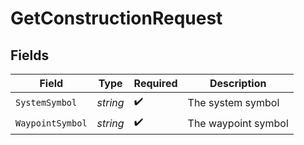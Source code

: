# GetConstructionRequest


## Fields

| Field               | Type                | Required            | Description         |
| ------------------- | ------------------- | ------------------- | ------------------- |
| `SystemSymbol`      | *string*            | :heavy_check_mark:  | The system symbol   |
| `WaypointSymbol`    | *string*            | :heavy_check_mark:  | The waypoint symbol |